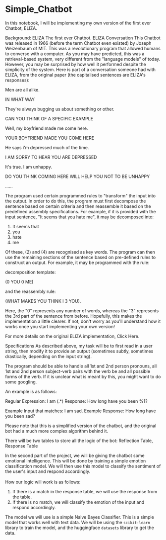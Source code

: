 # Simple_Chatbot



In this notebook, I will be implementing my own version of the first ever Chatbot, ELIZA.

Background: ELIZA
The first ever Chatbot.
ELIZA Conversation
This Chatbot was released in 1966 (before the term Chatbot even existed) by Joseph Weizenbaum of MIT. This was a revolutionary program that allowed humans to converse with a computer. As you may have predicted, this was a retrieval-based system, very different from the "language models" of today. However, you may be surprised by how well it performed despite the simplicity of the system. Here is part of a conversation someone had with ELIZA, from the original paper (the capitalised sentences are ELIZA's responses):

Men are all alike.

IN WHAT WAY

They're always bugging us about something or other.

CAN YOU THINK OF A SPECIFIC EXAMPLE

Well, my boyfriend made me come here.

YOUR BOYFRIEND MADE YOU COME HERE

He says i'm depressed much of the time.

I AM SORRY TO HEAR YOU ARE DEPRESSED

It's true. I am unhappy.

DO YOU THINK COMING HERE WILL HELP YOU NOT TO BE UNHAPPY

......

The program used certain programmed rules to "transform" the input into the output. In order to do this, the program must first decompose the sentence based on certain criteria and then reassemble it based on the predefined assembly specifications. For example, if it is provided with the input sentence, "It seems that you hate me", it may be decomposed into:

1. It seems that
2. you
3. hate
4. me
   
Of these, (2) and (4) are recognised as key words. The program can then use the remaining sections of the sentence based on pre-defined rules to construct an output. For example, it may be programmed with the rule:

decomposition template:

(0 YOU 0 ME)

and the reassembly rule:

(WHAT MAKES YOU THINK I 3 YOU).

Here, the "0" represents any number of words, whereas the "3" represents the 3rd part of the sentence from before. Hopefully, this makes the implementation a little clearer. If not, don't worry as you'll understand how it works once you start implementing your own version!

For more details on the original ELIZA implementation, Click Here.

Specifications
As described above, my task will be to first read in a user string, then modify it to provide an output (sometimes subtly, sometimes drastically, depending on the input string).


The program should be able to handle all 1st and 2nd person pronouns, all 1st and 2nd person subject-verb pairs with the verb be and all possible forms of the verb. If it is unclear what is meant by this, you might want to do some googling.


An example is as follows:

Regular Expression: I am (.*)
Response: How long have you been %1?

Example Input that matches: I am sad.
Example Response: How long have you been sad?

Please note that this is a simplified version of the chatbot, and the original bot had a much more complex algorithm behind it.

There will be two tables to store all the logic of the bot: Reflection Table, Response Table


In the second part of the project, we will be giving the chatbot some emotional intelligence. This will be done by training a simple emotion classification model. We will then use this model to classify the sentiment of the user's input and respond accordingly.\
\
How our logic will work is as follows:
1. If there is a match in the response table, we will use the response from the table.
2. If there is no match, we will classify the emotion of the input and respond accordingly.

The model we will use is a simple Naive Bayes Classifier. This is a simple model that works well with text data. We will be using the `scikit-learn` library to train the model, and the huggingface `datasets` library to get the data.
